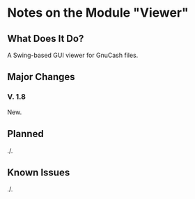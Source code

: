 # Notes on the Module "Viewer"

## What Does It Do? 

A Swing-based GUI viewer for 
GnuCash 
files.

## Major Changes 
### V. 1.8
New.

## Planned
./.

## Known Issues
./.
